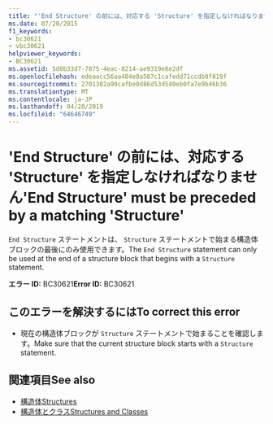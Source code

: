 ```yaml
---
title: "'End Structure' の前には、対応する 'Structure' を指定しなければなりません"
ms.date: 07/20/2015
f1_keywords:
- bc30621
- vbc30621
helpviewer_keywords:
- BC30621
ms.assetid: 5d0b33d7-7875-4eac-8214-ae9319e8e2df
ms.openlocfilehash: edeaacc56aa484e0a587c1cafedd71ccdb0f819f
ms.sourcegitcommit: 2701302a99cafbe0d86d53d540eb0fa7e9b46b36
ms.translationtype: MT
ms.contentlocale: ja-JP
ms.lasthandoff: 04/28/2019
ms.locfileid: "64646749"
---
```

# <a name="end-structure-must-be-preceded-by-a-matching-structure"></a><span data-ttu-id="c59a5-102">'End Structure' の前には、対応する 'Structure' を指定しなければなりません</span><span class="sxs-lookup"><span data-stu-id="c59a5-102">'End Structure' must be preceded by a matching 'Structure'</span></span>
<span data-ttu-id="c59a5-103">`End Structure` ステートメントは、 `Structure` ステートメントで始まる構造体ブロックの最後にのみ使用できます。</span><span class="sxs-lookup"><span data-stu-id="c59a5-103">The `End Structure` statement can only be used at the end of a structure block that begins with a `Structure` statement.</span></span>  
  
 <span data-ttu-id="c59a5-104">**エラー ID:** BC30621</span><span class="sxs-lookup"><span data-stu-id="c59a5-104">**Error ID:** BC30621</span></span>  
  
## <a name="to-correct-this-error"></a><span data-ttu-id="c59a5-105">このエラーを解決するには</span><span class="sxs-lookup"><span data-stu-id="c59a5-105">To correct this error</span></span>  
  
- <span data-ttu-id="c59a5-106">現在の構造体ブロックが `Structure` ステートメントで始まることを確認します。</span><span class="sxs-lookup"><span data-stu-id="c59a5-106">Make sure that the current structure block starts with a `Structure` statement.</span></span>  
  
## <a name="see-also"></a><span data-ttu-id="c59a5-107">関連項目</span><span class="sxs-lookup"><span data-stu-id="c59a5-107">See also</span></span>

- [<span data-ttu-id="c59a5-108">構造体</span><span class="sxs-lookup"><span data-stu-id="c59a5-108">Structures</span></span>](../../visual-basic/programming-guide/language-features/data-types/structures.md)
- [<span data-ttu-id="c59a5-109">構造体とクラス</span><span class="sxs-lookup"><span data-stu-id="c59a5-109">Structures and Classes</span></span>](../../visual-basic/programming-guide/language-features/data-types/structures-and-classes.md)
